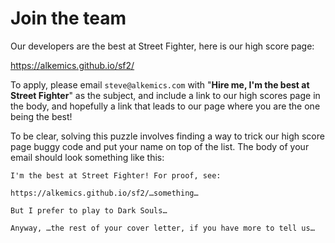 # Join the team

Our developers are the best at Street Fighter, here is our high score page:

https://alkemics.github.io/sf2/

To apply, please email `steve@alkemics.com` with "**Hire me, I'm the best at Street Fighter**" as the subject, and include a link to our high scores page in the body, and hopefully a link that leads to our page where you are the one being the best!

To be clear, solving this puzzle involves finding a way to trick our high score page buggy code and put your name on top of the list. The body of your email should look something like this:

```
I'm the best at Street Fighter! For proof, see:

https://alkemics.github.io/sf2/…something…

But I prefer to play to Dark Souls…

Anyway, …the rest of your cover letter, if you have more to tell us…
```
